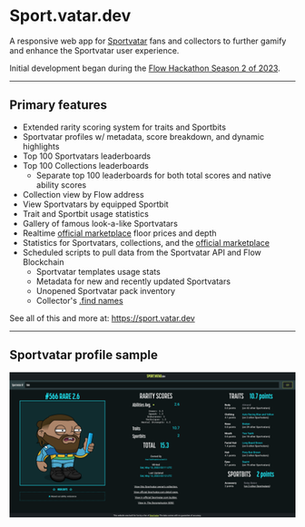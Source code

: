 # Sport.vatar.dev

A responsive web app for [Sportvatar](https://sportvatar.com) fans and collectors to further gamify and enhance the Sportvatar user experience.

Initial development began during the [Flow Hackathon Season 2 of 2023](https://flow-hackathon-s2.devfolio.co/).

***

## Primary features

- Extended rarity scoring system for traits and Sportbits
- Sportvatar profiles w/ metadata, score breakdown, and dynamic highlights
- Top 100 Sportvatars leaderboards
- Top 100 Collections leaderboards
    - Separate top 100 leaderboards for both total scores and native ability scores
- Collection view by Flow address
- View Sportvatars by equipped Sportbit
- Trait and Sportbit usage statistics
- Gallery of famous look-a-like Sportvatars
- Realtime [official marketplace](https://sportvatar.com/marketplace) floor prices and depth
- Statistics for Sportvatars, collections, and the [official marketplace](https://sportvatar.com/marketplace)
- Scheduled scripts to pull data from the Sportvatar API and Flow Blockchain
    - Sportvatar templates usage stats
    - Metadata for new and recently updated Sportvatars
    - Unopened Sportvatar pack inventory
    - Collector's [.find names](https://find.xyz)

See all of this and more at: https://sport.vatar.dev

***

## Sportvatar profile sample

![alt text](https://raw.githubusercontent.com/derp-derp-derp/sport.vatar.dev/main/public/assets/img/README-sportvatar-detail-sample.png "Sample of the Sportvatar Profile Screen")